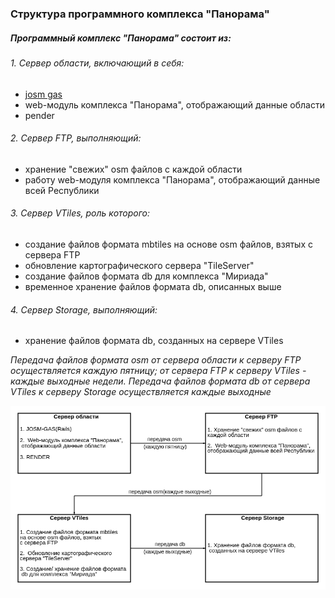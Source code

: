 ### Структура программного комплекса "Панорама" ###
##### Программный комплекс "Панорама" состоит из:  #####
###### 1.  Cервер области, включающий в себя: ######
+  [josm gas](https://gitlab.cloud.gas.by/panorama/josm-gas)
+  web-модуль комплекса "Панорама", отображающий данные области
+  рender
######  2.  Cервер FTP, выполняющий: ######
+  хранение "свежих" osm файлов с каждой области
+  работу web-модуля комплекса "Панорама", отображающий данные всей Республики
######  3.   Сервер VTiles, роль которого: ######
+  cоздание файлов формата mbtiles на основе osm файлов, взятых с сервера FTP
+  обновление картографического сервера "TileServer"
+  создание файлов формата db для комплекса "Мириада"
+  временное хранение файлов формата db, описанных выше
######  4.   Сервер Storage, выполняющий: ######
+  хранение файлов формата db, созданных на сервере VTiles

*Передача файлов формата osm от сервера области к серверу FTP осуществляется каждую пятницу; от сервера FTP к серверу VTiles - каждые выходные недели.*
*Передача файлов формата db от сервера VTiles к серверу Storage осуществляется каждые выходные*


![Image alt](https://github.com/Zhdanovich98/osmconvertor/raw/master/png/diagram1.png)
